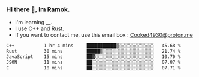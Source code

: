 ### Hi there 👋, im Ramok.

- I'm learning __.
- I use C++ and Rust.
- If you want to contact me, use this email box : Cooked4930@proton.me

<!--START_SECTION:waka-->

```txt
C++           1 hr 4 mins     ███████████▒░░░░░░░░░░░░░   45.68 %
Rust          30 mins         █████▒░░░░░░░░░░░░░░░░░░░   21.74 %
JavaScript    15 mins         ██▓░░░░░░░░░░░░░░░░░░░░░░   10.70 %
JSON          11 mins         ██░░░░░░░░░░░░░░░░░░░░░░░   07.87 %
C             10 mins         ██░░░░░░░░░░░░░░░░░░░░░░░   07.71 %
```

<!--END_SECTION:waka-->
